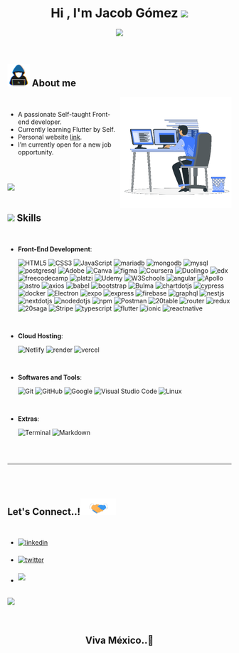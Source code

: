 
<h1 align="center"><b>Hi , I'm Jacob Gómez </b><img src="https://media.giphy.com/media/hvRJCLFzcasrR4ia7z/giphy.gif" width="35"></h1>
<!--  -->
<p align="center">
  <a href="https://github.com/DenverCoder1/readme-typing-svg"><img src="https://readme-typing-svg.herokuapp.com?font=Time+New+Roman&color=cyan&size=25&center=true&vCenter=true&width=600&height=100&lines=Self-taught+Front-End+Developer,;Computer+Science+Student,;Active+Learner/Researcher,;Love+to+learn+new+stuffs..<3"></a>
</p>


<br>



	
## <picture><img src = "https://github.com/0xAbdulKhalid/0xAbdulKhalid/raw/main/assets/mdImages/about_me.gif" width = 50px></picture> **About me**

<picture> <img align="right" src="https://github.com/0xAbdulKhalid/0xAbdulKhalid/raw/main/assets/mdImages/Right_Side.gif" width = 250px></picture>

<br>

- A passionate Self-taught Front-end developer.
- Currently learning Flutter by Self.
- Personal website [link](https://g0car.dev).
- I’m currently open for a new job opportunity.

<br><br>

<img src="https://user-images.githubusercontent.com/73097560/115834477-dbab4500-a447-11eb-908a-139a6edaec5c.gif"><br><br>

## <img src="https://media2.giphy.com/media/QssGEmpkyEOhBCb7e1/giphy.gif?cid=ecf05e47a0n3gi1bfqntqmob8g9aid1oyj2wr3ds3mg700bl&rid=giphy.gif" width ="25"><b> Skills</b>
<br>

<p align="center">

- **Front-End Development**:

   ![HTML5](https://img.shields.io/badge/HTML5%20-%23E34F26.svg?style=for-the-badge&logo=html5&logoColor=white)
   ![CSS3](https://img.shields.io/badge/CSS%20-%231572B6.svg?style=for-the-badge&logo=css3&logoColor=white)
   ![JavaScript](https://img.shields.io/badge/JavaScript%20-%23F7DF1E.svg?style=for-the-badge&logo=javascript&logoColor=black)
   ![mariadb](https://img.shields.io/badge/MariaDB-003545?style=for-the-badge&logo=mariadb&logoColor=white)
   ![mongodb](https://img.shields.io/badge/MongoDB-4EA94B?style=for-the-badge&logo=mongodb&logoColor=white)
   ![mysql](https://img.shields.io/badge/MySQL-005C84?style=for-the-badge&logo=mysql&logoColor=white)
   ![postgresql](https://img.shields.io/badge/PostgreSQL-316192?style=for-the-badge&logo=postgresql&logoColor=white)
   ![Adobe](https://img.shields.io/badge/Adobe%20XD-470137?style=for-the-badge&logo=Adobe%20XD&logoColor=#FF61F6)
   ![Canva](https://img.shields.io/badge/Canva-%2300C4CC.svg?&style=for-the-badge&logo=Canva&logoColor=white)
   ![figma](https://img.shields.io/badge/Figma-F24E1E?style=for-the-badge&logo=figma&logoColor=white)
   ![Coursera](https://img.shields.io/badge/Coursera-0056D2?style=for-the-badge&logo=Coursera&logoColor=white)
   ![Duolingo](https://img.shields.io/badge/Duolingo-58CC02?style=for-the-badge&logo=Duolingo&logoColor=white)
   ![edx](https://img.shields.io/badge/Edx-193A3E?style=for-the-badge&logo=edx&logoColor=white)
   ![freecodecamp](https://img.shields.io/badge/freecodecamp-27273D?style=for-the-badge&logo=freecodecamp&logoColor=white)
   ![platzi](https://img.shields.io/badge/Platzi-98CA3F?style=for-the-badge&logo=platzi&logoColor=white)
   ![Udemy](https://img.shields.io/badge/Udemy-EC5252?style=for-the-badge&logo=Udemy&logoColor=white)
   ![W3Schools](https://img.shields.io/badge/W3Schools-04AA6D?style=for-the-badge&logo=W3Schools&logoColor=white)
   ![angular](https://img.shields.io/badge/Angular-DD0031?style=for-the-badge&logo=angular&logoColor=white)
   ![Apollo](https://img.shields.io/badge/Apollo%20GraphQL-311C87?&style=for-the-badge&logo=Apollo%20GraphQL&logoColor=white)
   ![astro](https://img.shields.io/badge/Astro-0C1222?style=for-the-badge&logo=astro&logoColor=FDFDFE)
   ![axios](https://img.shields.io/badge/axios-671ddf?&style=for-the-badge&logo=axios&logoColor=white)
   ![babel](https://img.shields.io/badge/Babel-F9DC3E?style=for-the-badge&logo=babel&logoColor=white)
   ![bootstrap](https://img.shields.io/badge/Bootstrap-563D7C?style=for-the-badge&logo=bootstrap&logoColor=white)
   ![Bulma](https://img.shields.io/badge/Bulma-00D1B2?style=for-the-badge&logo=Bulma&logoColor=white)
   ![chartdotjs](https://img.shields.io/badge/Chart%20js-FF6384?style=for-the-badge&logo=chartdotjs&logoColor=white)
   ![cypress](https://img.shields.io/badge/Cypress-17202C?style=for-the-badge&logo=cypress&logoColor=white)
   ![docker](https://img.shields.io/badge/Docker-2CA5E0?style=for-the-badge&logo=docker&logoColor=white)
   ![Electron](https://img.shields.io/badge/Electron-2B2E3A?style=for-the-badge&logo=electron&logoColor=9FEAF9)
   ![expo](https://img.shields.io/badge/Expo-1B1F23?style=for-the-badge&logo=expo&logoColor=white)
   ![express](https://img.shields.io/badge/Express%20js-000000?style=for-the-badge&logo=express&logoColor=white)
   ![firebase](https://img.shields.io/badge/firebase-ffca28?style=for-the-badge&logo=firebase&logoColor=black)
   ![graphql](https://img.shields.io/badge/GraphQl-E10098?style=for-the-badge&logo=graphql&logoColor=white)
   ![nestjs](https://img.shields.io/badge/nestjs-E0234E?style=for-the-badge&logo=nestjs&logoColor=white)
   ![nextdotjs](https://img.shields.io/badge/next%20js-000000?style=for-the-badge&logo=nextdotjs&logoColor=white)
   ![nodedotjs](https://img.shields.io/badge/Node%20js-339933?style=for-the-badge&logo=nodedotjs&logoColor=white)
   ![npm](https://img.shields.io/badge/npm-CB3837?style=for-the-badge&logo=npm&logoColor=white)
   ![Postman](https://img.shields.io/badge/Postman-FF6C37?style=for-the-badge&logo=Postman&logoColor=white)
   ![20table](https://img.shields.io/badge/react%20table-FF4154?style=for-the-badge&logo=react%20table&logoColor=white)
   ![router](https://img.shields.io/badge/React_Router-CA4245?style=for-the-badge&logo=react-router&logoColor=white)
   ![redux](https://img.shields.io/badge/Redux-593D88?style=for-the-badge&logo=redux&logoColor=white)
   ![20saga](https://img.shields.io/badge/Redux%20saga-86D46B?style=for-the-badge&logo=redux%20saga&logoColor=999999)
   ![Stripe](https://img.shields.io/badge/Stripe-626CD9?style=for-the-badge&logo=Stripe&logoColor=white)
   ![typescript](https://img.shields.io/badge/TypeScript-007ACC?style=for-the-badge&logo=typescript&logoColor=white)
   ![flutter](https://img.shields.io/badge/Flutter-02569B?style=for-the-badge&logo=flutter&logoColor=white)
   ![ionic](https://img.shields.io/badge/Ionic-3880FF?style=for-the-badge&logo=ionic&logoColor=white)
   ![reactnative](https://img.shields.io/badge/React_Native-20232A?style=for-the-badge&logo=react&logoColor=61DAFB)

<br>

- **Cloud Hosting**:

    ![Netlify](https://img.shields.io/badge/Netlify-00C7B7?style=for-the-badge&logo=netlify&logoColor=white)
    ![render](https://img.shields.io/badge/Render-46E3B7?style=for-the-badge&logo=render&logoColor=white)
    ![vercel](https://img.shields.io/badge/Vercel-000000?style=for-the-badge&logo=vercel&logoColor=white)
  
  
    
<br>

- **Softwares and Tools**:

    ![Git](https://img.shields.io/badge/git-%23F05033.svg?style=for-the-badge&logo=git&logoColor=white)
    ![GitHub](https://img.shields.io/badge/github-%23121011.svg?style=for-the-badge&logo=github&logoColor=white)
    ![Google](https://img.shields.io/badge/google-%234285F4.svg?style=for-the-badge&logo=google&logoColor=white)
    ![Visual Studio Code](https://img.shields.io/badge/Visual%20Studio%20Code-0078d7.svg?style=for-the-badge&logo=visual-studio-code&logoColor=white)
    ![Linux](https://img.shields.io/badge/Linux-FCC624?style=for-the-badge&logo=linux&logoColor=black) 

<br>

- **Extras**:

    ![Terminal](https://img.shields.io/badge/Terminal-%23054020?style=for-the-badge&logo=gnu-bash&logoColor=white)
    ![Markdown](https://img.shields.io/badge/markdown-%23000000.svg?style=for-the-badge&logo=markdown&logoColor=white)   


</p>

<br>
<br>

-----

<br>
<br>

## <b> Let's Connect..!</b><img src="https://github.com/0xAbdulKhalid/0xAbdulKhalid/raw/main/assets/mdImages/handshake.gif" width ="80">
<br>
<div align='left'>

<ul>

<li>
<a href="https://linkedin.com/in/jovan-gomez" target="_blank">
<img src="https://img.shields.io/badge/linkedin:  jacob gomez-%2300acee.svg?color=405DE6&style=for-the-badge&logo=linkedin&logoColor=white" alt=linkedin style="margin-bottom: 5px;"/>
</a>
</li>

<br>

<li>
<a href="https://twitter.com/g0c4r" target="_blank">
<img src="https://img.shields.io/badge/twitter:  g0c4r-%2300acee.svg?color=1DA1F2&style=for-the-badge&logo=twitter&logoColor=white" alt=twitter style="margin-bottom: 5px;"/>
</a>
</li>

<br>

<li>
<a href="mailto:gocar.jovan@gmail.com" target="_blank">
<img src="https://img.shields.io/badge/gmail: gocar.jovan-%23EA4335.svg?style=for-the-badge&logo=gmail&logoColor=white" t=mail style="margin-bottom: 5px;" />
</a>
</li>
	
</ul>
</div>

<br>
<img src="https://user-images.githubusercontent.com/73097560/115834477-dbab4500-a447-11eb-908a-139a6edaec5c.gif">
<br>
<br>
<br>

<div align='center'>

## <b>Viva México..🤙</b>

</div>
<br>
<br>

